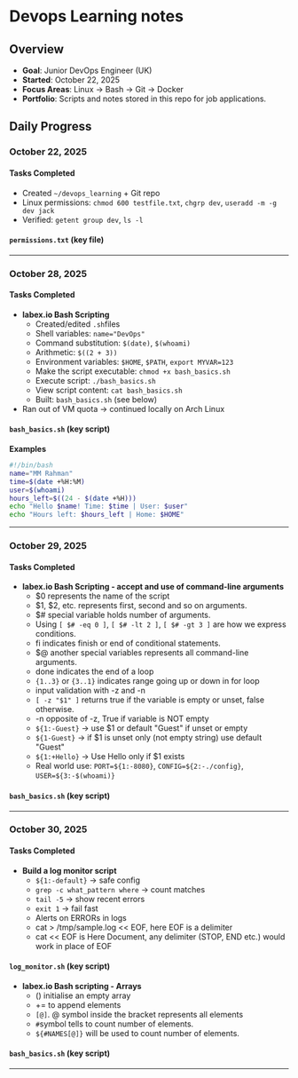 # Devops Learning notes

## Overview
- **Goal**: Junior DevOps Engineer (UK)
- **Started**: October 22, 2025
- **Focus Areas**: Linux -> Bash -> Git -> Docker
- **Portfolio**: Scripts and notes stored in this repo for job applications.

## Daily Progress

### October 22, 2025
#### Tasks Completed
- Created `~/devops_learning` + Git repo
- Linux permissions: `chmod 600 testfile.txt`, `chgrp dev`, `useradd -m -g dev jack`
- Verified: `getent group dev`,  `ls -l`

#### `permissions.txt` (key file)

---

### October 28, 2025
#### Tasks Completed
- **labex.io Bash Scripting**
	- Created/edited `.sh`files
	- Shell variables: `name="DevOps"`
	- Command substitution: `$(date)`, `$(whoami)`
	- Arithmetic: `$((2 + 3))`
	- Environment variables: `$HOME`, `$PATH`, `export MYVAR=123`
	- Make the script executable: `chmod +x bash_basics.sh`
	- Execute script: `./bash_basics.sh`
	- View script content: `cat bash_basics.sh`
	- Built: `bash_basics.sh` (see below)
- Ran out of VM quota -> continued locally on Arch Linux

#### `bash_basics.sh` (key script)

**Examples**
```bash
#!/bin/bash
name="MM Rahman"
time=$(date +%H:%M)
user=$(whoami)
hours_left=$((24 - $(date +%H)))
echo "Hello $name! Time: $time | User: $user"
echo "Hours left: $hours_left | Home: $HOME"
```
---

### October 29, 2025
#### Tasks Completed
- **labex.io Bash Scripting - accept and use of command-line arguments**
	- $0 represents the name of the script
	- $1, $2, etc. represents first, second and so on arguments.
	- $# special variable holds number of arguments.
	- Using `[ $# -eq 0 ]`, `[ $# -lt 2 ]`, `[ $# -gt 3 ]` are how we express conditions.
	- fi indicates finish or end of conditional statements.
	- $@ another special variables represents all command-line arguments.
	- done indicates the end of a loop
	- `{1..3}` or `{3..1}` indicates range going up or down in for loop
	- input validation with -z and -n
	- `[ -z "$1" ]` returns true if the variable is empty or unset, false otherwise.
	- -n opposite of -z, True if variable is NOT empty
	- `${1:-Guest}` -> use $1 or default "Guest" if unset or empty
	- `${1-Guest}` -> if $1 is unset only (not empty string) use default "Guest"
	- `${1:+Hello}` -> Use Hello only if $1 exists
	- Real world use: `PORT=${1:-8080}`, `CONFIG=${2:-./config}`, `USER=${3:-$(whoami)}`
	
#### `bash_basics.sh` (key script)
---

### October 30, 2025
#### Tasks Completed
- **Build a log monitor script**
	- `${1:-default}` -> safe config
	- `grep -c what_pattern where` -> count matches
	- `tail -5` -> show recent errors
	- `exit 1` -> fail fast
	- Alerts on ERRORs in logs
	- cat > /tmp/sample.log << EOF, here EOF is a delimiter
	- cat  << EOF is Here Document, any delimiter (STOP, END etc.) would work in place of EOF

#### `log_monitor.sh` (key script)

- **labex.io Bash scripting - Arrays**
	- () initialise an empty array
	- += to append elements
	- `[@]`. @ symbol inside the bracket represents all elements
	- `#`symbol tells to count number of elements.
	- `${#NAMES[@]}` will be used to count number of elements.	

#### `bash_basics.sh` (key script)
---